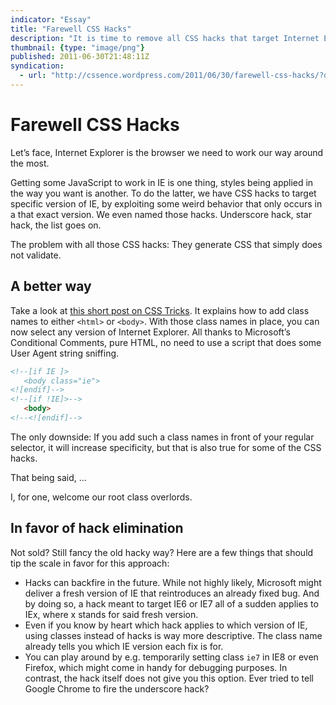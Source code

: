 ```yaml
---
indicator: "Essay"
title: "Farewell CSS Hacks"
description: "It is time to remove all CSS hacks that target Internet Explorer."
thumbnail: {type: "image/png"}
published: 2011-06-30T21:48:11Z
syndication:
  - url: "http://cssence.wordpress.com/2011/06/30/farewell-css-hacks/?draft"
---
```


# Farewell CSS Hacks

Let’s face, Internet Explorer is the browser we need to work our way around the most.

Getting some JavaScript to work in IE is one thing, styles being applied in the way you want is another. To do the latter, we have CSS hacks to target specific version of IE, by exploiting some weird behavior that only occurs in a that exact version. We even named those hacks. Underscore hack, star hack, the list goes on.

The problem with all those CSS hacks: They generate CSS that simply does not validate.

## A better way

Take a look at [this short post on CSS Tricks](https://css-tricks.com/snippets/html/add-body-class-just-for-ie/). It explains how to add class names to either `<html>` or `<body>`. With those class names in place, you can now select any version of Internet Explorer. All thanks to Microsoft’s Conditional Comments, pure HTML, no need to use a script that does some User Agent string sniffing.

```html
<!--[if IE ]>
   <body class="ie">
<![endif]-->
<!--[if !IE]>-->
   <body>
<!--<![endif]-->
```

The only downside: If you add such a class names in front of your regular selector, it will increase specificity, but that is also true for some of the CSS hacks.

That being said, …

I, for one, welcome our root class overlords.

## In favor of hack elimination

Not sold? Still fancy the old hacky way? Here are a few things that should tip the scale in favor for this approach:

* Hacks can backfire in the future. While not highly likely, Microsoft might deliver a fresh version of IE that reintroduces an already fixed bug. And by doing so, a hack meant to target IE6 or IE7 all of a sudden applies to IEx, where x stands for said fresh version.
* Even if you know by heart which hack applies to which version of IE, using classes instead of hacks is way more descriptive. The class name already tells you which IE version each fix is for.
* You can play around by e.g. temporarily setting class `ie7` in IE8 or even Firefox, which might come in handy for debugging purposes. In contrast, the hack itself does not give you this option. Ever tried to tell Google Chrome to fire the underscore hack?
